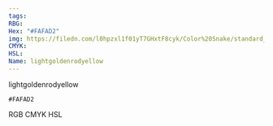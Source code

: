 ```yaml
---
tags:
RBG:
Hex: "#FAFAD2"
img: https://filedn.com/l0hpzxl1f01yT7GHxtF8cyk/Color%20Snake/standard_csv_to_svg/#FAFAD2.svg
CMYK:
HSL:
Name: lightgoldenrodyellow
---
```

lightgoldenrodyellow
```palette
#FAFAD2
```
RGB
CMYK
HSL